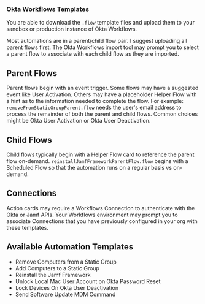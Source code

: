 ### Okta Workflows Templates

You are able to download the `.flow` template files and upload them to your sandbox or production instance of Okta Workflows.

Most automations are in a parent/child flow pair. I suggest uploading all parent flows first. The Okta Workflows import tool may prompt you to select a parent flow to associate with each child flow as they are imported.

## Parent Flows

Parent flows begin with an event trigger. Some flows may have a suggested event like User Activation. Others may have a placeholder Helper Flow with a hint as to the information needed to complete the flow. For example: `removeFromStaticGroupParent.flow` needs the user's email address to process the remainder of both the parent and child flows. Common choices might be Okta User Activation or Okta User Deactivation.

## Child Flows

Child flows typically begin with a Helper Flow card to reference the parent flow on-demand. `reinstallJamfFrameworkParentFlow.flow` begins with a Scheduled Flow so that the automation runs on a regular basis vs on-demand.

## Connections

Action cards may require a Workflows Connection to authenticate with the Okta or Jamf APIs. Your Workflows environment may prompt you to associate Connections that you have previously configured in your org with these templates.

## Available Automation Templates

* Remove Computers from a Static Group
* Add Computers to a Static Group
* Reinstall the Jamf Framework
* Unlock Local Mac User Account on Okta Password Reset
* Lock Devices On Okta User Deactivation
* Send Software Update MDM Command
